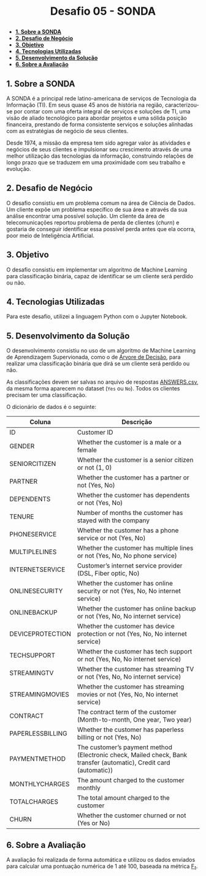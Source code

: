 # <p align='center'> **Desafio 05 - SONDA**

  - [**1. Sobre a SONDA**](#1-sobre-a-sonda)
  - [**2. Desafio de Negócio**](#2-desafio-de-negócio)
  - [**3. Objetivo**](#3-objetivo)
  - [**4. Tecnologias Utilizadas**](#4-tecnologias-utilizadas)
  - [**5. Desenvolvimento da Solução**](#5-desenvolvimento-da-solução)
  - [**6. Sobre a Avaliação**](#6-sobre-a-avaliação)

## **1. Sobre a SONDA**
A SONDA é a principal rede latino-americana de serviços de Tecnologia da Informação (TI). Em seus quase 45 anos de história na região, caracterizou-se por contar com uma oferta integral de serviços e soluções de TI, uma visão de aliado tecnológico para abordar projetos e uma sólida posição financeira, prestando de forma consistente serviços e soluções alinhadas com as estratégias de negócio de seus clientes.

Desde 1974, a missão da empresa tem sido agregar valor às atividades e negócios de seus clientes e impulsionar seu crescimento através de uma melhor utilização das tecnologias da informação, construindo relações de longo prazo que se traduzem em uma proximidade com seu trabalho e evolução.

## **2. Desafio de Negócio**
O desafio consistiu em um problema comum na área de Ciência de Dados. Um cliente expõe um problema específico de sua área e através da sua análise encontrar uma possível solução. Um cliente da área de telecomunicações reportou problema de perda de clientes (*churn*) e gostaria de conseguir identificar essa possível perda antes que ela ocorra, poor meio de Inteligência Artificial.

## **3. Objetivo**
O desafio consistiu em implementar um algoritmo de Machine Learning para classificação binária, capaz de identificar se um cliente será perdido ou não.

## **4. Tecnologias Utilizadas**
Para este desafio, utilizei a linguagem Python com o Jupyter Notebook.

## **5. Desenvolvimento da Solução**
O desenvolvimento consistiu no uso de um algoritmo de Machine Learning de Aprendizagem Supervionada, como o de [Árvore de Decisão](https://scikit-learn.org/stable/modules/tree.html), para realizar uma classificação binária que dirá se um cliente será perdido ou não.

As classificações devem ser salvas no arquivo de respostas [ANSWERS.csv](data/ANSWERS.csv), da mesma forma aparecem no dataset (``Yes`` ou ``No``). Todos os clientes precisam ter uma classificação.

O dicionário de dados é o seguinte:

| Coluna           | Descrição                                                                                                          |
| ---------------- | ------------------------------------------------------------------------------------------------------------------ |
| ID               | Customer ID                                                                                                        |
| GENDER           | Whether the customer is a male or a female                                                                         |
| SENIORCITIZEN    | Whether the customer is a senior citizen or not (1, 0)                                                             |
| PARTNER          | Whether the customer has a partner or not (Yes, No)                                                                |
| DEPENDENTS       | Whether the customer has dependents or not (Yes, No)                                                               |
| TENURE           | Number of months the customer has stayed with the company                                                          |
| PHONESERVICE     | Whether the customer has a phone service or not (Yes, No)                                                          |
| MULTIPLELINES    | Whether the customer has multiple lines or not (Yes, No, No phone service)                                         |
| INTERNETSERVICE  | Customer’s internet service provider (DSL, Fiber optic, No)                                                        |
| ONLINESECURITY   | Whether the customer has online security or not (Yes, No, No internet service)                                     |
| ONLINEBACKUP     | Whether the customer has online backup or not (Yes, No, No internet service)                                       |
| DEVICEPROTECTION | Whether the customer has device protection or not (Yes, No, No internet service)                                   |
| TECHSUPPORT      | Whether the customer has tech support or not (Yes, No, No internet service)                                        |
| STREAMINGTV      | Whether the customer has streaming TV or not (Yes, No, No internet service)                                        |
| STREAMINGMOVIES  | Whether the customer has streaming movies or not (Yes, No, No internet service)                                    |
| CONTRACT         | The contract term of the customer (Month-to-month, One year, Two year)                                             |
| PAPERLESSBILLING | Whether the customer has paperless billing or not (Yes, No)                                                        |
| PAYMENTMETHOD    | The customer’s payment method (Electronic check, Mailed check, Bank transfer (automatic), Credit card (automatic)) |
| MONTHLYCHARGES   | The amount charged to the customer monthly                                                                         |
| TOTALCHARGES     | The total amount charged to the customer                                                                           |
| CHURN            | Whether the customer churned or not (Yes or No)                                                                    |

## **6. Sobre a Avaliação**
A avaliação foi realizada de forma automática e utilizou os dados enviados para calcular uma pontuação numérica de 1 até 100, baseada na métrica [F<sub>1</sub>](https://en.wikipedia.org/wiki/F-score).